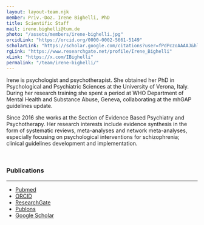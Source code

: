 ```yaml
---
layout: layout-team.njk
member: Priv.-Doz. Irene Bighelli, PhD
title: Scientific Staff
mail: irene.bighelli@tum.de
photo: "/assets/members/irene-bighelli.jpg"
orcidLink: "https://orcid.org/0000-0002-5661-5149"
scholarLink: "https://scholar.google.com/citations?user=fPdPczoAAAAJ&hl=it"
rgLink: "https://www.researchgate.net/profile/Irene_Bighelli"
xLink: "https://x.com/IBighelli"
permalink: "/team/irene-bighelli/"
---
```


Irene is psychologist and psychotherapist. She obtained her PhD in Psychological and Psychiatric Sciences at the University of Verona, Italy. During her research training she spent a period at WHO Department of Mental Health and Substance Abuse, Geneva, collaborating at the mhGAP guidelines update.

Since 2016 she works at the Section of Evidence Based Psychiatry and Psychotherapy. Her research interests include evidence synthesis in the form of systematic reviews, meta-analyses and network meta-analyses, especially focusing on psychological interventions for schizophrenia; clinical guidelines development and implementation.

<br>

### Publications
---

- [Pubmed](https://pubmed.ncbi.nlm.nih.gov/?term=bighelli+i&sort=date)
- [ORCID](https://orcid.org/0000-0002-5661-5149)
- [ResearchGate](https://www.researchgate.net/profile/Irene_Bighelli)
- [Publons](https://publons.com/researcher/1240547/irene-bighelli)
- [Google Scholar](https://scholar.google.com/citations?user=fPdPczoAAAAJ&hl=it)
